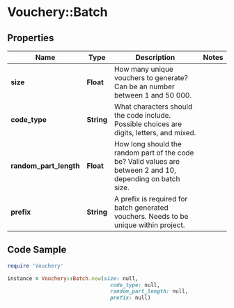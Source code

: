 # Vouchery::Batch

## Properties

Name | Type | Description | Notes
------------ | ------------- | ------------- | -------------
**size** | **Float** | How many unique vouchers to generate? Can be an number between 1 and 50 000. | 
**code_type** | **String** | What characters should the code include. Possible choices are digits, letters, and mixed. | 
**random_part_length** | **Float** | How long should the random part of the code be? Valid values are between 2 and 10, depending on batch size. | 
**prefix** | **String** | A prefix is required for batch generated vouchers. Needs to be unique within project. | 

## Code Sample

```ruby
require 'Vouchery'

instance = Vouchery::Batch.new(size: null,
                                 code_type: null,
                                 random_part_length: null,
                                 prefix: null)
```


